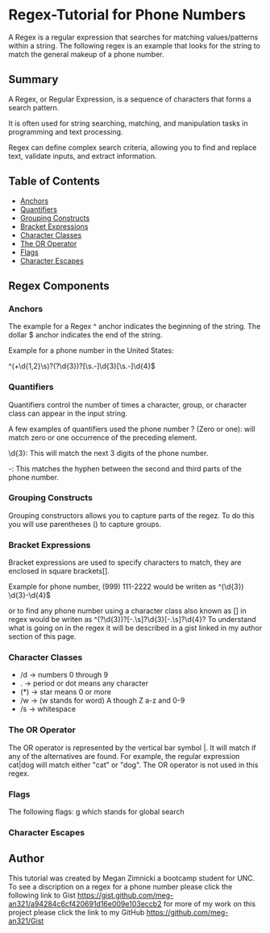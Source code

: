 # Regex-Tutorial for Phone Numbers

A Regex is a regular expression that searches for matching values/patterns within a string. The following regex 
is an example that looks for the string to match the general makeup of a phone number.




## Summary

A Regex, or Regular Expression, is a sequence of characters that forms a search pattern. 

It is often used for string searching, matching, and manipulation tasks in programming and text processing. 

Regex can define complex search criteria, allowing you to find and replace text, validate inputs, and extract information.




## Table of Contents

- [Anchors](#anchors)
- [Quantifiers](#quantifiers)
- [Grouping Constructs](#grouping-constructs)
- [Bracket Expressions](#bracket-expressions)
- [Character Classes](#character-classes)
- [The OR Operator](#the-or-operator)
- [Flags](#flags)
- [Character Escapes](#character-escapes)

## Regex Components

### Anchors
The example for a Regex ^ anchor indicates the beginning of the string. The dollar $ anchor indicates the end of the string.

Example for a phone number in the United States:

^(\+\d{1,2}\s)?\(?\d{3}\)?[\s.-]\d{3}[\s.-]\d{4}$



### Quantifiers
Quantifiers control the number of times a character, group, or character class can appear in the input string.

A few examples of quantifiers used the phone number  ? (Zero or one): will match zero or one occurrence of the preceding element.

\d{3}: This will match the next 3 digits of the phone number.

-: This matches the hyphen between the second and third parts of the phone number.


### Grouping Constructs
Grouping constructors allows you to capture parts of the regez. To do this you will use parentheses () to capture groups.


### Bracket Expressions
Bracket expressions are used to specify characters to match, they are enclosed in square brackets[].

Example for phone number, (999) 111-2222 would be writen as ^\(\d{3}\) \d{3}-\d{4}$ 

or to find any phone number using a character class also known as [] in regex would be writen as 
^\(?\d{3}\)?[-.\s]?\d{3}[-.\s]?\d{4}?
To understand what is going on in the regex it will be described in a gist linked in my author section of this page.

### Character Classes

- /d -> numbers 0 through 9
- . -> period or dot means any character
- (*) -> star means 0 or more
- /w -> (w stands for word) A though Z a-z and 0-9
- /s -> whitespace



### The OR Operator
The OR operator is represented by the vertical bar symbol |. It will match if any of the alternatives are found.
For example, the regular expression cat|dog will match either "cat" or "dog". The OR operator is not used in this regex.


### Flags
The following flags: g which stands for global search

### Character Escapes


## Author

This tutorial was created by Megan Zimnicki a bootcamp student for UNC. To see a discription on a regex for a phone number 
please click the following link to Gist https://gist.github.com/meg-an321/a94284c6cf420691d16e009e103eccb2
for more of my work on this project please click the link to my GitHub https://github.com/meg-an321/Gist
